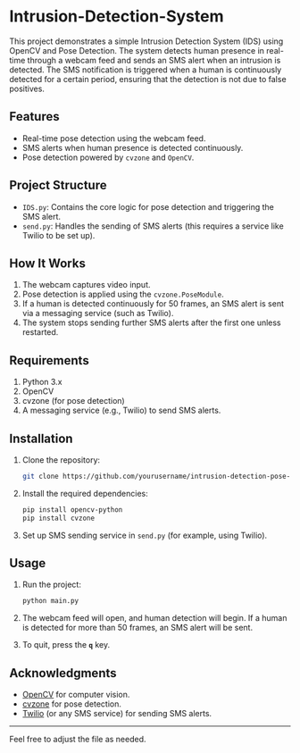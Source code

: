 # Intrusion-Detection-System
This project demonstrates a simple Intrusion Detection System (IDS) using OpenCV and Pose Detection. The system detects human presence in real-time through a webcam feed and sends an SMS alert when an intrusion is detected. The SMS notification is triggered when a human is continuously detected for a certain period, ensuring that the detection is not due to false positives.

## Features
- Real-time pose detection using the webcam feed.
- SMS alerts when human presence is detected continuously.
- Pose detection powered by `cvzone` and `OpenCV`.

## Project Structure

- `IDS.py`: Contains the core logic for pose detection and triggering the SMS alert.
- `send.py`: Handles the sending of SMS alerts (this requires a service like Twilio to be set up).

## How It Works
1. The webcam captures video input.
2. Pose detection is applied using the `cvzone.PoseModule`.
3. If a human is detected continuously for 50 frames, an SMS alert is sent via a messaging service (such as Twilio).
4. The system stops sending further SMS alerts after the first one unless restarted.

## Requirements

1. Python 3.x
2. OpenCV
3. cvzone (for pose detection)
4. A messaging service (e.g., Twilio) to send SMS alerts.

## Installation

1. Clone the repository:
   ```bash
   git clone https://github.com/yourusername/intrusion-detection-pose-sms.git
   ```

2. Install the required dependencies:
   ```bash
   pip install opencv-python
   pip install cvzone
   ```

3. Set up SMS sending service in `send.py` (for example, using Twilio).

## Usage

1. Run the project:
   ```bash
   python main.py
   ```

2. The webcam feed will open, and human detection will begin. If a human is detected for more than 50 frames, an SMS alert will be sent.

3. To quit, press the **`q`** key.

## Acknowledgments
- [OpenCV](https://opencv.org/) for computer vision.
- [cvzone](https://github.com/cvzone/cvzone) for pose detection.
- [Twilio](https://www.twilio.com/) (or any SMS service) for sending SMS alerts.

---

Feel free to adjust the file as needed.
